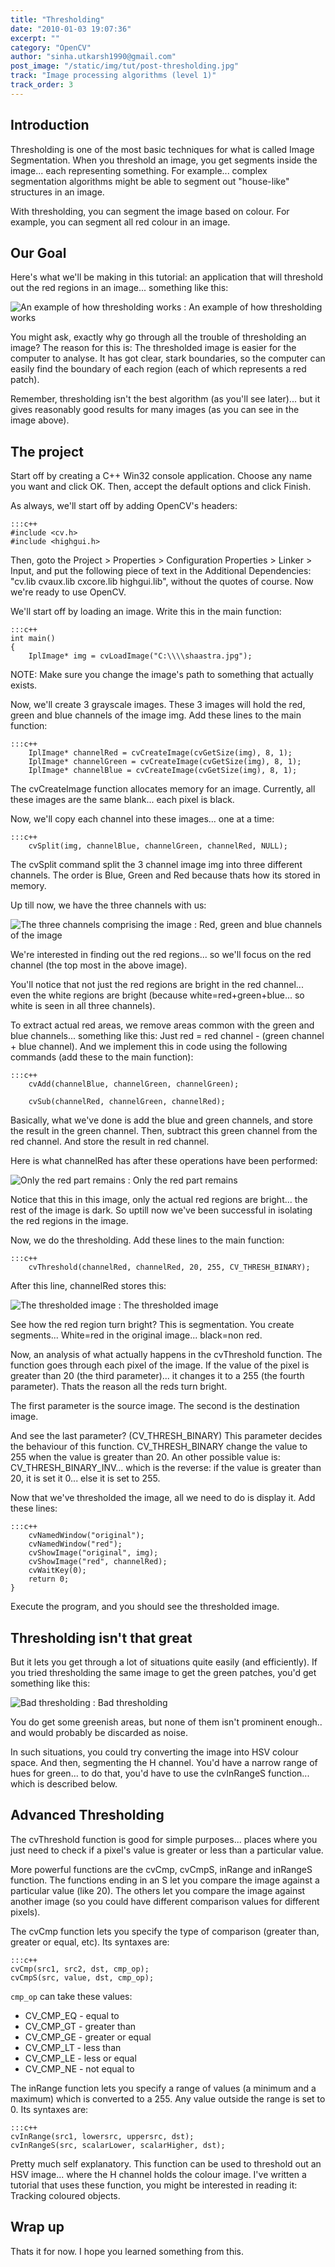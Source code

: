 ```yaml
---
title: "Thresholding"
date: "2010-01-03 19:07:36"
excerpt: ""
category: "OpenCV"
author: "sinha.utkarsh1990@gmail.com"
post_image: "/static/img/tut/post-thresholding.jpg"
track: "Image processing algorithms (level 1)"
track_order: 3
---
```



## Introduction

Thresholding is one of the most basic techniques for what is called Image Segmentation. When you threshold an image, you get segments inside the image... each representing something. For example... complex segmentation algorithms might be able to segment out "house-like" structures in an image.

With thresholding, you can segment the image based on colour. For example, you can segment all red colour in an image. 

## Our Goal

Here's what we'll be making in this tutorial: an application that will threshold out the red regions in an image... something like this:

![An example of how thresholding works](/static/img/tut/thresholding_example.jpg)
: An example of how thresholding works

You might ask, exactly why go through all the trouble of thresholding an image? The reason for this is: The thresholded image is easier for the computer to analyse. It has got clear, stark boundaries, so the computer can easily find the boundary of each region (each of which represents a red patch).

Remember, thresholding isn't the best algorithm (as you'll see later)... but it gives reasonably good results for many images (as you can see in the image above). 

## The project

Start off by creating a C++ Win32 console application. Choose any name you want and click OK. Then, accept the default options and click Finish.

As always, we'll start off by adding OpenCV's headers: 
    
    :::c++
    #include <cv.h>
    #include <highgui.h>

Then, goto the Project > Properties > Configuration Properties > Linker > Input, and put the following piece of text in the Additional Dependencies: "cv.lib cvaux.lib cxcore.lib highgui.lib", without the quotes of course. Now we're ready to use OpenCV.

We'll start off by loading an image. Write this in the main function: 
    
    
    :::c++
    int main()
    {
        IplImage* img = cvLoadImage("C:\\\\shaastra.jpg");

NOTE: Make sure you change the image's path to something that actually exists.

Now, we'll create 3 grayscale images. These 3 images will hold the red, green and blue channels of the image img. Add these lines to the main function: 
    
    
    :::c++
        IplImage* channelRed = cvCreateImage(cvGetSize(img), 8, 1);
        IplImage* channelGreen = cvCreateImage(cvGetSize(img), 8, 1);
        IplImage* channelBlue = cvCreateImage(cvGetSize(img), 8, 1);

The cvCreateImage function allocates memory for an image. Currently, all these images are the same blank... each pixel is black.

Now, we'll copy each channel into these images... one at a time: 
    
    
    :::c++
        cvSplit(img, channelBlue, channelGreen, channelRed, NULL);

The cvSplit command split the 3 channel image img into three different channels. The order is Blue, Green and Red because thats how its stored in memory.

Up till now, we have the three channels with us:

![The three channels comprising the image](/static/img/tut/thresholding_channels.jpg)
: Red, green and blue channels of the image

We're interested in finding out the red regions... so we'll focus on the red channel (the top most in the above image).

You'll notice that not just the red regions are bright in the red channel... even the white regions are bright (because white=red+green+blue... so white is seen in all three channels).

To extract actual red areas, we remove areas common with the green and blue channels... something like this: Just red = red channel - (green channel + blue channel). And we implement this in code using the following commands (add these to the main function): 
    
    
    :::c++
        cvAdd(channelBlue, channelGreen, channelGreen);
    
        cvSub(channelRed, channelGreen, channelRed);

Basically, what we've done is add the blue and green channels, and store the result in the green channel. Then, subtract this green channel from the red channel. And store the result in red channel.

Here is what channelRed has after these operations have been performed:

![Only the red part remains](/static/img/tut/thresholding_onlyred.jpg)
: Only the red part remains

Notice that this in this image, only the actual red regions are bright... the rest of the image is dark. So uptill now we've been successful in isolating the red regions in the image.

Now, we do the thresholding. Add these lines to the main function: 
    
    
    :::c++
        cvThreshold(channelRed, channelRed, 20, 255, CV_THRESH_BINARY);

After this line, channelRed stores this:

![The thresholded image](/static/img/tut/thresholding_thresholded1.jpg)
: The thresholded image

See how the red region turn bright? This is segmentation. You create segments... White=red in the original image... black=non red.

Now, an analysis of what actually happens in the cvThreshold function. The function goes through each pixel of the image. If the value of the pixel is greater than 20 (the third parameter)... it changes it to a 255 (the fourth parameter). Thats the reason all the reds turn bright.

The first parameter is the source image. The second is the destination image.

And see the last parameter? (CV_THRESH_BINARY) This parameter decides the behaviour of this function. CV_THRESH_BINARY change the value to 255 when the value is greater than 20. An other possible value is: CV_THRESH_BINARY_INV... which is the reverse: if the value is greater than 20, it is set it 0... else it is set to 255.

Now that we've thresholded the image, all we need to do is display it. Add these lines: 
    
    
    :::c++
        cvNamedWindow("original");
        cvNamedWindow("red");
        cvShowImage("original", img);
        cvShowImage("red", channelRed);
        cvWaitKey(0);
        return 0;
    }

Execute the program, and you should see the thresholded image. 

## Thresholding isn't that great

But it lets you get through a lot of situations quite easily (and efficiently). If you tried thresholding the same image to get the green patches, you'd get something like this:

![Bad thresholding](/static/img/tut/thresholding_bad.jpg)
: Bad thresholding

You do get some greenish areas, but none of them isn't prominent enough.. and would probably be discarded as noise.

In such situations, you could try converting the image into HSV colour space. And then, segmenting the H channel. You'd have a narrow range of hues for green... to do that, you'd have to use the cvInRangeS function... which is described below.

## Advanced Thresholding

The cvThreshold function is good for simple purposes... places where you just need to check if a pixel's value is greater or less than a particular value.

More powerful functions are the cvCmp, cvCmpS, inRange and inRangeS function. The functions ending in an S let you compare the image against a particular value (like 20). The others let you compare the image against another image (so you could have different comparison values for different pixels).

The cvCmp function lets you specify the type of comparison (greater than, greater or equal, etc). Its syntaxes are: 
    
    
    :::c++
    cvCmp(src1, src2, dst, cmp_op);
    cvCmpS(src, value, dst, cmp_op);

`cmp_op` can take these values: 

  * CV_CMP_EQ - equal to
  * CV_CMP_GT - greater than
  * CV_CMP_GE - greater or equal
  * CV_CMP_LT - less than
  * CV_CMP_LE - less or equal
  * CV_CMP_NE - not equal to

The inRange function lets you specify a range of values (a minimum and a maximum) which is converted to a 255. Any value outside the range is set to 0. Its syntaxes are: 
    
    
    :::c++
    cvInRange(src1, lowersrc, uppersrc, dst);
    cvInRangeS(src, scalarLower, scalarHigher, dst);

Pretty much self explanatory. This function can be used to threshold out an HSV image... where the H channel holds the colour image. I've written a tutorial that uses these function, you might be interested in reading it: Tracking coloured objects. 

## Wrap up

Thats it for now. I hope you learned something from this.
